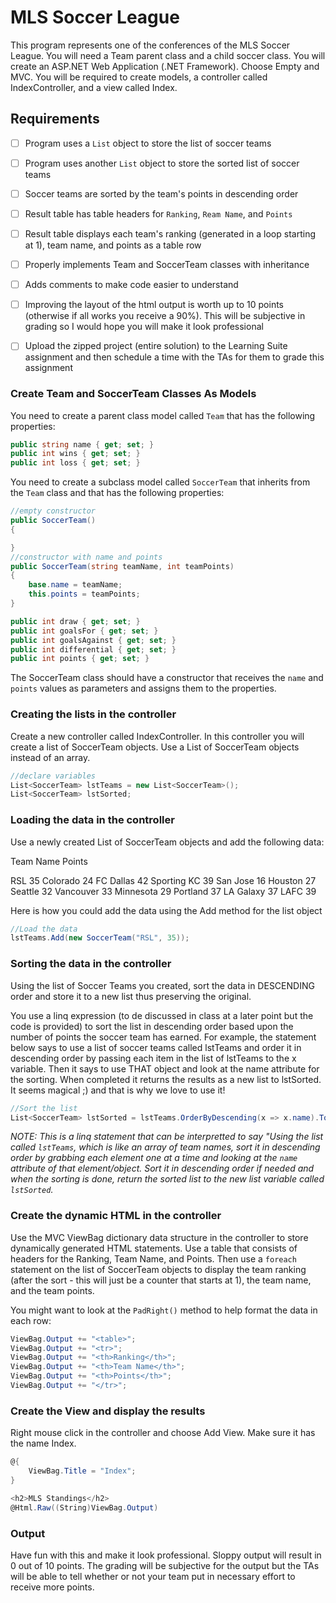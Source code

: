 # MLS Soccer League

This program represents one of the conferences of the MLS Soccer League. You will need a Team parent class and a child soccer class. You will create an ASP.NET Web Application (.NET Framework). Choose Empty and MVC. You will be required to create models, a controller called IndexController, and a view called Index.

## Requirements 

- [ ] Program uses a `List` object to store the list of soccer teams
- [ ] Program uses another `List` object to store the sorted list of soccer teams
- [ ] Soccer teams are sorted by the team's points in descending order
- [ ] Result table has table headers for `Ranking`, `Ream Name`, and `Points`
- [ ] Result table displays each team's ranking (generated in a loop starting at 1), team name, and points as a table row
- [ ] Properly implements Team and SoccerTeam classes with inheritance
- [ ] Adds comments to make code easier to understand
- [ ] Improving the layout of the html output is worth up to 10 points (otherwise if all works you receive a 90%). This will be subjective in grading so I would hope you will make it look professional
- [ ] Upload the zipped project (entire solution) to the Learning Suite assignment and then schedule a time with the TAs for them to grade this assignment


### Create Team and SoccerTeam Classes As Models

You need to create a parent class model called `Team` that has the following properties:

``` csharp
public string name { get; set; }
public int wins { get; set; }
public int loss { get; set; }
```


You need to create a subclass model called `SoccerTeam` that inherits from the `Team` class and that has the following properties:

```csharp
//empty constructor
public SoccerTeam()
{

}
//constructor with name and points
public SoccerTeam(string teamName, int teamPoints)
{
    base.name = teamName;
    this.points = teamPoints;
}

public int draw { get; set; }
public int goalsFor { get; set; }
public int goalsAgainst { get; set; }
public int differential { get; set; }
public int points { get; set; }
```

The SoccerTeam class should have a constructor that receives the `name` and `points` values as parameters and assigns them to the properties.


### Creating the lists in the controller


Create a new controller called IndexController. In this controller you will create a list of SoccerTeam objects. Use a List of SoccerTeam objects instead of an array. 


```csharp
//declare variables
List<SoccerTeam> lstTeams = new List<SoccerTeam>();
List<SoccerTeam> lstSorted;
```


### Loading the data in the controller


Use a newly created List of SoccerTeam objects and add the following data: 


Team Name     Points

RSL           35
Colorado      24
FC Dallas     42
Sporting KC   39
San Jose      16
Houston       27
Seattle       32
Vancouver     33
Minnesota     29
Portland      37
LA Galaxy     37
LAFC          39


Here is how you could add the data using the Add method for the list object


```csharp
//Load the data
lstTeams.Add(new SoccerTeam("RSL", 35));
```

### Sorting the data in the controller


Using the list of Soccer Teams you created, sort the data in DESCENDING order and store it to a new list thus preserving the original.

You use a linq expression (to de discussed in class at a later point but the code is provided) to sort the list in descending order based upon the number of points the soccer team has earned. For example, the statement below says to use a list of soccer teams called lstTeams and order it in descending order by passing each item in the list of lstTeams to the x variable. Then it says to use THAT object and look at the name attribute for the sorting. When completed it returns the results as a new list to lstSorted. It seems magical ;) and that is why we love to use it!

```csharp
//Sort the list
List<SoccerTeam> lstSorted = lstTeams.OrderByDescending(x => x.name).ToList();
```

*NOTE: This is a linq statement that can be interpretted to say "Using the list called `lstTeams`, which is like an array of team names, sort it in descending order by grabbing each element one at a time and looking at the `name` attribute of that element/object. Sort it in descending order if needed and when the sorting is done, return the sorted list to the new list variable called `lstSorted`.*



### Create the dynamic HTML in the controller


Use the MVC ViewBag dictionary data structure in the controller to store dynamically generated HTML statements. Use a table that consists of headers for the Ranking, Team Name, and Points. Then use a `foreach` statement on the list of SoccerTeam objects to display the team ranking (after the sort - this will just be a counter that starts at 1), the team name, and the team points.

You might want to look at the `PadRight()` method to help format the data in each row:

```csharp
ViewBag.Output += "<table>";
ViewBag.Output += "<tr>";
ViewBag.Output += "<th>Ranking</th>";
ViewBag.Output += "<th>Team Name</th>";
ViewBag.Output += "<th>Points</th>";
ViewBag.Output += "</tr>";
```


### Create the View and display the results


Right mouse click in the controller and choose Add View. Make sure it has the name Index. 

```csharp
@{
    ViewBag.Title = "Index";
}

<h2>MLS Standings</h2>
@Html.Raw((String)ViewBag.Output)
```


### Output


Have fun with this and make it look professional. Sloppy output will result in 0 out of 10 points. The grading will be subjective for the output but the TAs will be able to tell whether or not your team put in necessary effort to receive more points.







